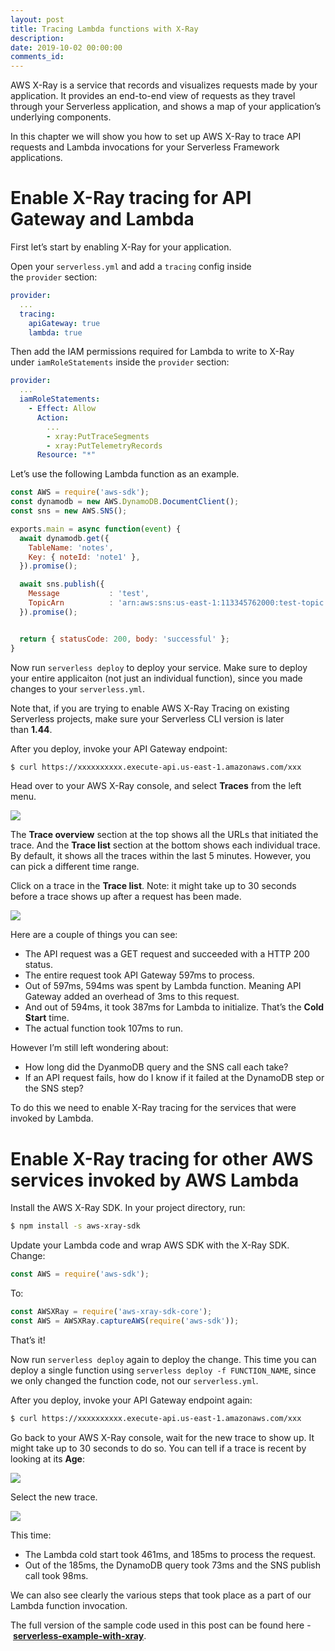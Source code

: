 ```yaml
---
layout: post
title: Tracing Lambda functions with X-Ray
description: 
date: 2019-10-02 00:00:00
comments_id: 
---
```


AWS X-Ray is a service that records and visualizes requests made by your application. It provides an end-to-end view of requests as they travel through your Serverless application, and shows a map of your application’s underlying components.

In this chapter we will show you how to set up AWS X-Ray to trace API requests and Lambda invocations for your Serverless Framework applications.

# Enable X-Ray tracing for API Gateway and Lambda

First let’s start by enabling X-Ray for your application.

Open your `serverless.yml` and add a `tracing` config inside the `provider` section:
``` yaml
provider:
  ...
  tracing:
    apiGateway: true
    lambda: true
```
Then add the IAM permissions required for Lambda to write to X-Ray under `iamRoleStatements` inside the `provider` section:
``` yaml
provider:
  ...
  iamRoleStatements:
    - Effect: Allow
      Action:
        ...
        - xray:PutTraceSegments
        - xray:PutTelemetryRecords
      Resource: "*"
```
Let’s use the following Lambda function as an example.
``` javascript
const AWS = require('aws-sdk');
const dynamodb = new AWS.DynamoDB.DocumentClient();
const sns = new AWS.SNS();

exports.main = async function(event) {
  await dynamodb.get({
    TableName: 'notes',
    Key: { noteId: 'note1' },
  }).promise();

  await sns.publish({
    Message           : 'test',
    TopicArn          : 'arn:aws:sns:us-east-1:113345762000:test-topic',
  }).promise();


  return { statusCode: 200, body: 'successful' };
}
```
Now run `serverless deploy` to deploy your service. Make sure to deploy your entire applicaiton (not just an individual function), since you made changes to your `serverless.yml`.

Note that, if you are trying to enable AWS X-Ray Tracing on existing Serverless projects, make sure your Serverless CLI version is later than **1.44**.

After you deploy, invoke your API Gateway endpoint:
``` bash
$ curl https://xxxxxxxxxx.execute-api.us-east-1.amazonaws.com/xxx
```
Head over to your AWS X-Ray console, and select **Traces** from the left menu.

![](https://d33wubrfki0l68.cloudfront.net/c1d8500a769f1e288e785aa96e8271690fc818f6/fcf5e/assets/blog/how-to-trace-serverless-apps-with-aws-x-ray/select-traces-from-the-aws-x-ray-console.png)

The **Trace overview** section at the top shows all the URLs that initiated the trace. And the **Trace list** section at the bottom shows each individual trace. By default, it shows all the traces within the last 5 minutes. However, you can pick a different time range.

Click on a trace in the **Trace list**. Note: it might take up to 30 seconds before a trace shows up after a request has been made.

![](https://d33wubrfki0l68.cloudfront.net/b54850c4a920f0adeb359392e6c5701b35717d3d/c1197/assets/blog/how-to-trace-serverless-apps-with-aws-x-ray/click-on-a-trace-from-the-aws-x-ray-console.png)

Here are a couple of things you can see:

- The API request was a GET request and succeeded with a HTTP 200 status.
- The entire request took API Gateway 597ms to process.
- Out of 597ms, 594ms was spent by Lambda function. Meaning API Gateway added an overhead of 3ms to this request.
- And out of 594ms, it took 387ms for Lambda to initialize. That’s the **Cold Start** time.
- The actual function took 107ms to run.

However I’m still left wondering about:

- How long did the DyanmoDB query and the SNS call each take?
- If an API request fails, how do I know if it failed at the DynamoDB step or the SNS step?

To do this we need to enable X-Ray tracing for the services that were invoked by Lambda.

# Enable X-Ray tracing for other AWS services invoked by AWS Lambda

Install the AWS X-Ray SDK. In your project directory, run:
``` bash
$ npm install -s aws-xray-sdk
```
Update your Lambda code and wrap AWS SDK with the X-Ray SDK. Change:
``` javascript
const AWS = require('aws-sdk');
```
To:
``` javascript
const AWSXRay = require('aws-xray-sdk-core');
const AWS = AWSXRay.captureAWS(require('aws-sdk'));
```
That’s it!

Now run `serverless deploy` again to deploy the change. This time you can deploy a single function using `serverless deploy -f FUNCTION_NAME`, since we only changed the function code, not our `serverless.yml`.

After you deploy, invoke your API Gateway endpoint again:
``` bash
$ curl https://xxxxxxxxxx.execute-api.us-east-1.amazonaws.com/xxx
```
Go back to your AWS X-Ray console, wait for the new trace to show up. It might take up to 30 seconds to do so. You can tell if a trace is recent by looking at its **Age**:

![](https://d33wubrfki0l68.cloudfront.net/0606d31c215492b62d775ff845df96cbfb10f620/f4f38/assets/blog/how-to-trace-serverless-apps-with-aws-x-ray/click-recent-trace-from-the-aws-x-ray-console.png)

Select the new trace.

![](https://d33wubrfki0l68.cloudfront.net/b1d4358be7cc86f7d771d70cd0e074c2d96d4c62/c2a54/assets/blog/how-to-trace-serverless-apps-with-aws-x-ray/view-updated-trace-from-the-aws-x-ray-console.png)

This time:

- The Lambda cold start took 461ms, and 185ms to process the request.
- Out of the 185ms, the DynamoDB query took 73ms and the SNS publish call took 98ms.

We can also see clearly the various steps that took place as a part of our Lambda function invocation.

The full version of the sample code used in this post can be found here - **[serverless-example-with-xray](https://github.com/seed-run/serverless-example-with-xray)**.
